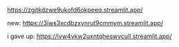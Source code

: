 https://zgjtkdzwe9ukofd6okpeeq.streamlit.app/

new:
https://3iws3xcdbzxynrut9cmmym.streamlit.app/

i gave up:
https://ivw4vkw2uxntqheswvcull.streamlit.app/
